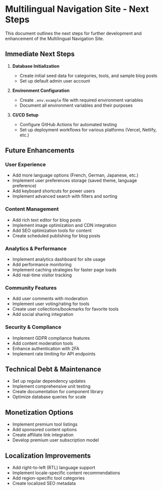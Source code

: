 # Multilingual Navigation Site - Next Steps

This document outlines the next steps for further development and enhancement of the Multilingual Navigation Site.

## Immediate Next Steps

1. **Database Initialization**
   - Create initial seed data for categories, tools, and sample blog posts
   - Set up default admin user account

2. **Environment Configuration**
   - Create `.env.example` file with required environment variables
   - Document all environment variables and their purposes

3. **CI/CD Setup**
   - Configure GitHub Actions for automated testing
   - Set up deployment workflows for various platforms (Vercel, Netlify, etc.)

## Future Enhancements

### User Experience
- Add more language options (French, German, Japanese, etc.)
- Implement user preferences storage (saved theme, language preference)
- Add keyboard shortcuts for power users
- Implement advanced search with filters and sorting

### Content Management
- Add rich text editor for blog posts
- Implement image optimization and CDN integration
- Add SEO optimization tools for content
- Create scheduled publishing for blog posts

### Analytics & Performance
- Implement analytics dashboard for site usage
- Add performance monitoring
- Implement caching strategies for faster page loads
- Add real-time visitor tracking

### Community Features
- Add user comments with moderation
- Implement user voting/rating for tools
- Create user collections/bookmarks for favorite tools
- Add social sharing integration

### Security & Compliance
- Implement GDPR compliance features
- Add content moderation tools
- Enhance authentication with 2FA
- Implement rate limiting for API endpoints

## Technical Debt & Maintenance

- Set up regular dependency updates
- Implement comprehensive unit testing
- Create documentation for component library
- Optimize database queries for scale

## Monetization Options

- Implement premium tool listings
- Add sponsored content options
- Create affiliate link integration
- Develop premium user subscription model

## Localization Improvements

- Add right-to-left (RTL) language support
- Implement locale-specific content recommendations
- Add region-specific tool categories
- Create localized SEO metadata
